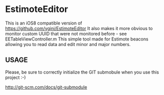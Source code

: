 EstimoteEditor
==============
This is an iOS8 compatible version of https://github.com/ygini/EstimoteEditor
It also makes it more obvious to monitor custom UUID that were not monitored before - see EETableViewController.m
This simple tool made for Estimote beacons allowing you to read data and edit minor and major numbers.

USAGE
-----

Please, be sure to correctly initialize the GIT submobule when you use this project :-)

http://git-scm.com/docs/git-submodule
